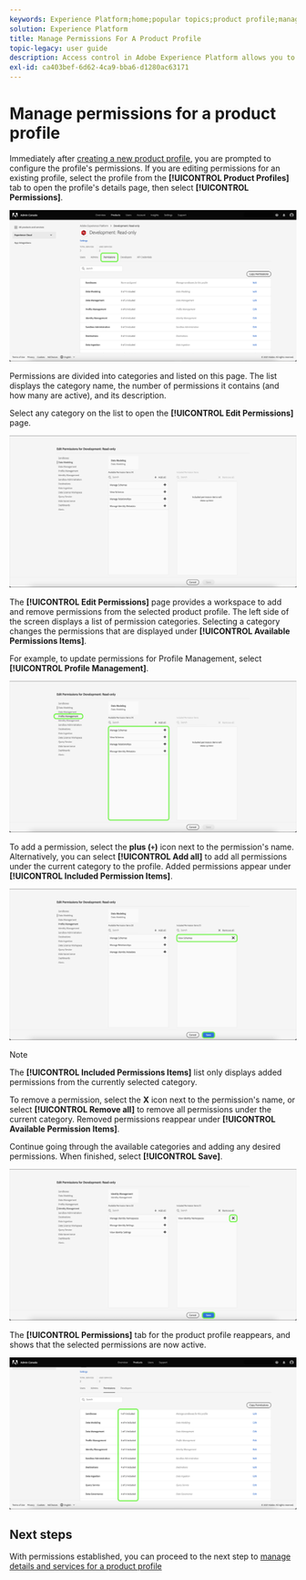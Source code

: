 ```yaml
---
keywords: Experience Platform;home;popular topics;product profile;manage permissions
solution: Experience Platform
title: Manage Permissions For A Product Profile
topic-legacy: user guide
description: Access control in Adobe Experience Platform allows you to manage roles and permissions for various Platform capabilities by using the Adobe Admin Console. This document serves as a guide for how to manage permissions for a product profile for Platform.
exl-id: ca403bef-6d62-4ca9-bba6-d1280ac63171
---
```

# Manage permissions for a product profile

Immediately after [creating a new product profile](#create-a-new-product-profile), you are prompted to configure the profile's permissions. If you are editing permissions for an existing profile, select the profile from the **[!UICONTROL Product Profiles]** tab to open the profile's details page, then select **[!UICONTROL Permissions]**.

![permissions](../images/permissions.png)

Permissions are divided into categories and listed on this page. The list displays the category name, the number of permissions it contains (and how many are active), and its description.

Select any category on the list to open the **[!UICONTROL Edit Permissions]** page.

![edit-permissions](../images/edit-permissions.png)

The **[!UICONTROL Edit Permissions]** page provides a workspace to add and remove permissions from the selected product profile. The left side of the screen displays a list of permission categories. Selecting a category changes the permissions that are displayed under **[!UICONTROL Available Permissions Items]**.

For example, to update permissions for Profile Management, select **[!UICONTROL Profile Management]**.

![profile-management](../images/profile-management.png)

To add a permission, select the **plus (`+`)** icon next to the permission's name. Alternatively, you can select **[!UICONTROL Add all]** to add all permissions under the current category to the profile. Added permissions appear under **[!UICONTROL Included Permission Items]**.

![add-permission](../images/add-permission.png)

>[!NOTE]
>
>The **[!UICONTROL Included Permissions Items]** list only displays added permissions from the currently selected category.

To remove a permission, select the **X** icon next to the permission's name, or select **[!UICONTROL Remove all]** to remove all permissions under the current category. Removed permissions reappear under **[!UICONTROL Available Permission Items]**.

Continue going through the available categories and adding any desired permissions. When finished, select **[!UICONTROL Save]**.

![remove-permisson](../images/remove-permission.png)

The **[!UICONTROL Permissions]** tab for the product profile reappears, and shows that the selected permissions are now active.

![permissions-updated](../images/permissions-updated.png)

## Next steps

With permissions established, you can proceed to the next step to [manage details and services for a product profile](details-and-services.md)
